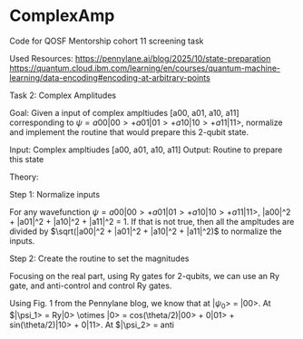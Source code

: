# ComplexAmp
Code for QOSF Mentorship cohort 11 screening task

Used Resources: 
https://pennylane.ai/blog/2025/10/state-preparation
https://quantum.cloud.ibm.com/learning/en/courses/quantum-machine-learning/data-encoding#encoding-at-arbitrary-points

Task 2: Complex Amplitudes

Goal: Given a input of complex ampltiudes [a00, a01, a10, a11] corresponding to $\psi = a00|00> + a01|01> + a10|10> + a11|11>$, normalize and implement the routine that would prepare this 2-qubit state.

Input: Complex ampltiudes [a00, a01, a10, a11]
Output: Routine to prepare this state

Theory:

Step 1: Normalize inputs

For any wavefunction $\psi = a00|00> + a01|01> + a10|10> + a11|11>$, |a00|^2 + |a01|^2 + |a10|^2 + |a11|^2 = 1. If that is not true, then all the ampltudes are divided by $\sqrt(|a00|^2 + |a01|^2 + |a10|^2 + |a11|^2)$ to normalize the inputs.

Step 2: Create the routine to set the magnitudes

Focusing on the real part, using Ry gates for 2-qubits, we can use an Ry gate, and anti-control and control Ry gates.

Using Fig. 1 from the Pennylane blog, we know that at |$\psi_0$> = |00>.
At $|\psi_1> = Ry|0> \otimes |0> = cos(\theta/2)|00> + 0|01> + sin(\theta/2)|10> + 0|11>.
At $|\psi_2> = anti


